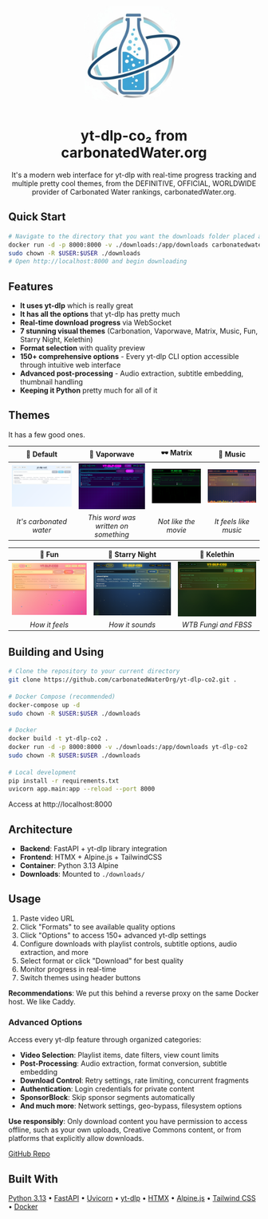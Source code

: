 <div align="center">
<img src="assets/carbonatedWaterOrg-logo-1.jpeg" alt="carbonatedWater.org Logo" width="200" style="border-radius: 40px;"/>

<br>

# yt-dlp-co₂ from carbonatedWater.org

It's a modern web interface for yt-dlp with real-time progress tracking and multiple pretty cool themes, from the DEFINITIVE, OFFICIAL, WORLDWIDE provider of Carbonated Water rankings, carbonatedWater.org.
</div>

## Quick Start
```bash
# Navigate to the directory that you want the downloads folder placed at.
docker run -d -p 8000:8000 -v ./downloads:/app/downloads carbonatedwaterorg/yt-dlp-co2
sudo chown -R $USER:$USER ./downloads
# Open http://localhost:8000 and begin downloading
```

## Features

- **It uses yt-dlp** which is really great
- **It has all the options** that yt-dlp has pretty much
- **Real-time download progress** via WebSocket
- **7 stunning visual themes** (Carbonation, Vaporwave, Matrix, Music, Fun, Starry Night, Kelethin)
- **Format selection** with quality preview
- **150+ comprehensive options** - Every yt-dlp CLI option accessible through intuitive web interface
- **Advanced post-processing** - Audio extraction, subtitle embedding, thumbnail handling
- **Keeping it Python** pretty much for all of it

## Themes

It has a few good ones.

<div align="center">

| 🫧 **Default** | 🌴 **Vaporwave** | 🕶️ **Matrix** | 🎵 **Music** |
|:---:|:---:|:---:|:---:|
| <a href="assets/themeshots/1.png"><img src="assets/themeshots/1.png" width="200"/></a> | <a href="assets/themeshots/5.png"><img src="assets/themeshots/5.png" width="200"/></a> | <a href="assets/themeshots/6.png"><img src="assets/themeshots/6.png" width="200"/></a> | <a href="assets/themeshots/4.png"><img src="assets/themeshots/4.png" width="200"/></a> |
| *It's carbonated water* | *This word was written on something* | *Not like the movie* | *It feels like music* |

| 🎉 **Fun** | 🌌 **Starry Night** | 🧝 **Kelethin** |
|:---:|:---:|:---:|
| <a href="assets/themeshots/3.png"><img src="assets/themeshots/3.png" width="200"/></a> | <a href="assets/themeshots/2.png"><img src="assets/themeshots/2.png" width="200"/></a> | <a href="assets/themeshots/7.png"><img src="assets/themeshots/7.png" width="200"/></a> |
| *How it feels* | *How it sounds* | *WTB Fungi and FBSS* |

</div>

## Building and Using

```bash
# Clone the repository to your current directory
git clone https://github.com/carbonatedWaterOrg/yt-dlp-co2.git .

# Docker Compose (recommended)
docker-compose up -d
sudo chown -R $USER:$USER ./downloads

# Docker
docker build -t yt-dlp-co2 .
docker run -d -p 8000:8000 -v ./downloads:/app/downloads yt-dlp-co2
sudo chown -R $USER:$USER ./downloads

# Local development  
pip install -r requirements.txt
uvicorn app.main:app --reload --port 8000
```

Access at http://localhost:8000

## Architecture

- **Backend**: FastAPI + yt-dlp library integration
- **Frontend**: HTMX + Alpine.js + TailwindCSS
- **Container**: Python 3.13 Alpine
- **Downloads**: Mounted to `./downloads/`

## Usage

1. Paste video URL
2. Click "Formats" to see available quality options  
3. Click "Options" to access 150+ advanced yt-dlp settings
4. Configure downloads with playlist controls, subtitle options, audio extraction, and more
5. Select format or click "Download" for best quality
6. Monitor progress in real-time
7. Switch themes using header buttons

**Recommendations**: We put this behind a reverse proxy on the same Docker host. We like Caddy.

### Advanced Options

Access every yt-dlp feature through organized categories:
- **Video Selection**: Playlist items, date filters, view count limits
- **Post-Processing**: Audio extraction, format conversion, subtitle embedding  
- **Download Control**: Retry settings, rate limiting, concurrent fragments
- **Authentication**: Login credentials for private content
- **SponsorBlock**: Skip sponsor segments automatically
- **And much more**: Network settings, geo-bypass, filesystem options

**Use responsibly**: Only download content you have permission to access offline, such as your own uploads, Creative Commons content, or from platforms that explicitly allow downloads.

[GitHub Repo](https://github.com/carbonatedWaterOrg/yt-dlp-co2)

## Built With

[Python 3.13](https://www.python.org/) • [FastAPI](https://fastapi.tiangolo.com/) • [Uvicorn](https://www.uvicorn.org/) • [yt-dlp](https://github.com/yt-dlp/yt-dlp) • [HTMX](https://htmx.org/) • [Alpine.js](https://alpinejs.dev/) • [Tailwind CSS](https://tailwindcss.com/) • [Docker](https://www.docker.com/)